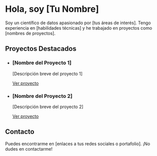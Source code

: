 <h1>Hola, soy [Tu Nombre] </h1>

<p>
  Soy un científico de datos apasionado por [tus áreas de interés]. Tengo experiencia en [habilidades técnicas] y he trabajado en proyectos como [nombres de proyectos].
</p>

<h2>Proyectos Destacados</h2>

<ul>
  <li>
    <h3>[Nombre del Proyecto 1]</h3>
    <p>[Descripción breve del proyecto 1]</p>
    <a href="[Enlace al proyecto 1]">Ver proyecto</a>
  </li>
  <li>
    <h3>[Nombre del Proyecto 2]</h3>
    <p>[Descripción breve del proyecto 2]</p>
    <a href="[Enlace al proyecto 2]">Ver proyecto</a>
  </li>
</ul>

<h2>Contacto</h2>

<p>
  Puedes encontrarme en [enlaces a tus redes sociales o portafolio]. ¡No dudes en contactarme!
</p>
